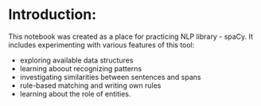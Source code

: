 # Introduction: 

This notebook was created as a place for practicing NLP library - spaCy. It includes experimenting with various features of this tool:

* exploring available data structures
* learning aboout recognizing patterns
* investigating similarities between sentences and spans
* rule-based matching and writing own rules
* learning about the role of entities.

